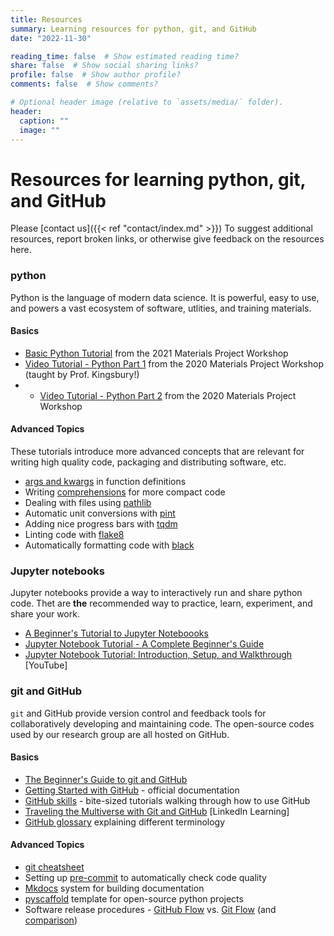 ```yaml
---
title: Resources
summary: Learning resources for python, git, and GitHub
date: "2022-11-30"

reading_time: false  # Show estimated reading time?
share: false  # Show social sharing links?
profile: false  # Show author profile?
comments: false  # Show comments?

# Optional header image (relative to `assets/media/` folder).
header:
  caption: ""
  image: ""
---
```


# Resources for learning python, git, and GitHub

Please [contact us]({{< ref "contact/index.md" >}}) To suggest additional resources, report broken links, or otherwise give feedback on the resources here.

### python

Python is the language of modern data science. It is powerful, easy to use, and powers a
vast ecosystem of software, utlities, and training materials.

#### Basics

- [Basic Python Tutorial](https://workshop.materialsproject.org/primer/01_basic_python/1%20-%20Python%20Primer/) from the 2021 Materials Project Workshop
- [Video Tutorial - Python Part 1](https://www.youtube.com/watch?v=vga6eV3IAac&list=PLTjFYVNE7LTiuOK8Re7ltY0a3OHFcQhAE) from the 2020 Materials Project Workshop (taught by Prof. Kingsbury!)
- - [Video Tutorial - Python Part 2](https://www.youtube.com/watch?v=bplWlAgyjg0&list=PLTjFYVNE7LTiuOK8Re7ltY0a3OHFcQhAE&index=3) from the 2020 Materials Project Workshop


#### Advanced Topics


These tutorials introduce more advanced concepts that are relevant for writing high quality code,
packaging and distributing software, etc.

- [args and kwargs](https://calmcode.io/args-kwargs/introduction.html) in function definitions
- Writing [comprehensions](https://calmcode.io/comprehensions/introduction.html) for more compact code
- Dealing with files using [pathlib](https://calmcode.io/pathlib/do-not-hardcode.html)
- Automatic unit conversions with [pint](https://calmcode.io/shorts/pint.py.html)
- Adding nice progress bars with [tqdm](https://calmcode.io/tqdm/making-a-progress-bar.html)
- Linting code with [flake8](https://calmcode.io/flake8/introduction.html)
- Automatically formatting code with [black](https://calmcode.io/black/introduction.html)

### Jupyter notebooks

Jupyter notebooks provide a way to interactively run and share python code. Thet are **the** recommended way to
practice, learn, experiment, and share your work.

- [A Beginner's Tutorial to Jupyter Noteboooks](https://towardsdatascience.com/a-beginners-tutorial-to-jupyter-notebooks-1b2f8705888a)
- [Jupyter Notebook Tutorial - A Complete Beginner's Guide](https://www.projectpro.io/data-science-in-python-tutorial/jupyter-notebook-tutorial)
- [Jupyter Notebook Tutorial: Introduction, Setup, and Walkthrough](https://www.youtube.com/watch?v=HW29067qVWk) [YouTube]


### git and GitHub

`git` and GitHub provide version control and feedback tools for collaboratively developing and maintaining code.
The open-source codes used by our research group are all hosted on GitHub.

#### Basics

- [The Beginner's Guide to git and GitHub](https://www.freecodecamp.org/news/the-beginners-guide-to-git-github/)
- [Getting Started with GitHub](https://docs.github.com/en/get-started/quickstart/hello-world) - official documentation
- [GitHub skills](https://skills.github.com/) - bite-sized tutorials walking through how to use GitHub
- [Traveling the Multiverse with Git and GitHub](https://www.linkedin.com/learning/learning-git-and-github-14213624/travel-the-multiverse-with-git-and-github) [LinkedIn Learning]
- [GitHub glossary](https://docs.github.com/en/get-started/quickstart/github-glossary) explaining different terminology

#### Advanced Topics

- [git cheatsheet](https://training.github.com/downloads/github-git-cheat-sheet/)
- Setting up [pre-commit](https://calmcode.io/pre-commit/the-problem.html) to automatically check code quality
- [Mkdocs](https://calmcode.io/mkdocs/intro-to-mkdocs.html) system for building documentation
- [pyscaffold](https://pyscaffold.org/en/stable/) template for open-source python projects
- Software release procedures - [GitHub Flow](https://docs.github.com/en/get-started/quickstart/github-flow) vs. [Git Flow](https://nvie.com/posts/a-successful-git-branching-model/) (and [comparison](https://www.geeksforgeeks.org/git-flow-vs-github-flow/))